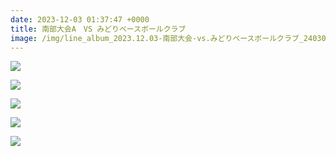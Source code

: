 ```yaml
---
date: 2023-12-03 01:37:47 +0000
title: 南部大会A　VS みどりベースボールクラブ
image: /img/line_album_2023.12.03-南部大会-vs.みどりベースボールクラブ_240305_1.jpg
---
```

![](/img/line_album_2023.12.03-南部大会-vs.みどりベースボールクラブ_240305_2.jpg)

![](/img/line_album_2023.12.03-南部大会-vs.みどりベースボールクラブ_240305_3.jpg)

![](/img/line_album_2023.12.03-南部大会-vs.みどりベースボールクラブ_240305_4.jpg)

![](/img/line_album_2023.12.03-南部大会-vs.みどりベースボールクラブ_240305_5.jpg)

![](/img/line_album_2023.12.03-南部大会-vs.みどりベースボールクラブ_240305_6.jpg)
